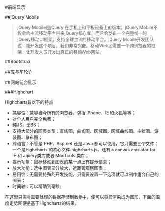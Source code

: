 #前端显示

##jQuery Mobile

> jQuery Mobile是jQuery 在手机上和平板设备上的版本。jQuery Mobile不仅会给主流移动平台带来jQuery核心库，而且会发布一个完整统一的jQuery移动UI框架。支持全球主流的移动平台。jQuery Mobile开发团队说：能开发这个项目，我们非常兴奋。移动Web太需要一个跨浏览器的框架，让开发人员开发出真正的移动Web网站。

##Bootstrap



##库与车轮子

##网站前台显示

###Highchart

Highcharts有以下的特点

 - 兼容性：兼容当今所有的浏览器，包括 iPhone、IE 和火狐等等；
 - 对个人用户完全免费；
 - 纯JS，无BS；
 - 支持大部分的图表类型：直线图，曲线图、区域图、区域曲线图、柱状图、饼装图、散布图；
 - 跨语言：不管是 PHP、Asp.net 还是 Java 都可以使用，它只需要三个文件：一个是Highcharts
的核心文件 highcharts.js，还有 a canvas emulator for IE 和 Jquery类库或者 MooTools 类库；
 - 提示功能：鼠标移动到图表的某一点上有提示信息；
 - 放大功能：选中图表部分放大，近距离观察图表；
 - 易用性：无需要特殊的开发技能，只需要设置一下选项就可以制作适合自己的图表；
 - 时间轴：可以精确到毫秒;


在这里只需将需要处理的数据存储到数组中，便可以将其渲染成为图形，下面的温度走势图便是基于Highcharts的结果。